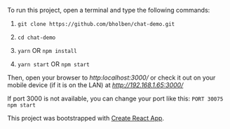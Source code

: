 To run this project, open a terminal and type the following commands:

 1. `git clone https://github.com/bholben/chat-demo.git`

 2. `cd chat-demo`

 3. `yarn` OR `npm install`

 4. `yarn start` OR `npm start`

Then, open your browser to *http:localhost:3000/* or check it out on your mobile device (if it is on the LAN) at *http://192.168.1.65:3000/*

If port 3000 is not available, you can change your port like this: `PORT 30075 npm start`

This project was bootstrapped with [Create React App](https://github.com/facebookincubator/create-react-app).
